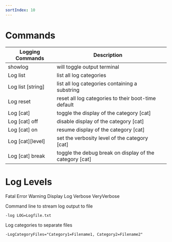 ```yaml
---
sortIndex: 10
---
```


# Commands

| Logging Commands  | Description                                             |     |
| ----------------- | ------------------------------------------------------- | --- |
| showlog           | will toggle output terminal                             |     |
| Log list          | list all log categories                                 |     |
| Log list [string] | list all log categories containing a substring          |     |
| Log reset         | reset all log categories to their boot-time default     |     |
| Log [cat]         | toggle the display of the category [cat]                |     |
| Log [cat] off     | disable display of the category [cat]                   |     |
| Log [cat] on      | resume display of the category [cat]                    |     |
| Log [cat][level]  | set the verbosity level of the category [cat]           |     |
| Log [cat] break   | toggle the debug break on display of the category [cat] |     |

# Log Levels

Fatal
Error
Warning
Display
Log
Verbose
VeryVerbose

Command line to stream log output to file

```batch
-log LOG=Logfile.txt
```

Log categories to separate files

```batch
-LogCategoryFiles="Category1=Filename1, Category2=Filename2"
```
